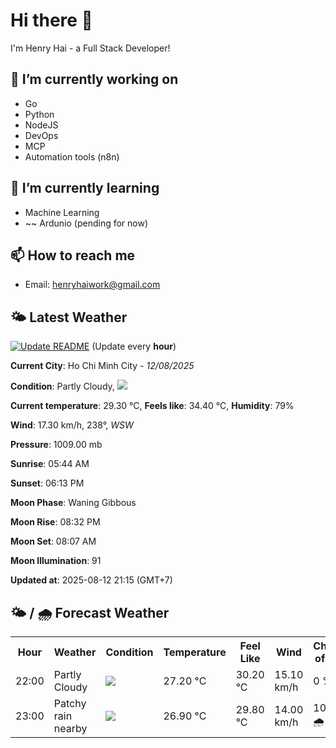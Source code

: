 # Hi there 👋

I'm Henry Hai - a Full Stack Developer!

## 🔭 I’m currently working on

- Go
- Python
- NodeJS
- DevOps
- MCP
- Automation tools (n8n)

## 🌱 I’m currently learning

- Machine Learning
- ~~ Ardunio (pending for now)

## 📫 How to reach me

- Email: <henryhaiwork@gmail.com>

## 🌤️ Latest Weather
[![Update README](https://github.com/henry0hai/henry0hai/actions/workflows/udpateReadme.yml/badge.svg)](https://github.com/henry0hai/henry0hai/actions/workflows/udpateReadme.yml)
(Update every **hour**)
<!-- CURRENT_WEATHER:START -->
**Current City**: Ho Chi Minh City - *12/08/2025*

**Condition**: Partly Cloudy, <img src="https://cdn.weatherapi.com/weather/64x64/night/116.png"/>

**Current temperature**: 29.30 °C, **Feels like**: 34.40 °C, **Humidity**: 79%

**Wind**: 17.30 km/h, 238°, *WSW*

**Pressure**: 1009.00 mb

**Sunrise**: 05:44 AM

**Sunset**: 06:13 PM

**Moon Phase**: Waning Gibbous

**Moon Rise**: 08:32 PM

**Moon Set**: 08:07 AM

**Moon Illumination**: 91

**Updated at**: 2025-08-12 21:15 (GMT+7)<!-- CURRENT_WEATHER:END -->

## 🌤️ / 🌧️ Forecast Weather
<!-- FORECAST_WEATHER:START -->
<table>
		<tr>
			<th>Hour</th>
			<th>Weather</th>
			<th>Condition</th>
			<th>Temperature</th>
			<th>Feel Like</th>
			<th>Wind</th>
			<th>Chance of Rain</th>
		</tr>
				<tr>
					<td>22:00</td>
					<td>Partly Cloudy </td>
					<td><img src='https://cdn.weatherapi.com/weather/64x64/night/116.png'/></td>
					<td>27.20 °C</td>
					<td>30.20 °C</td>
					<td>15.10 km/h</td>
					<td>0 %</td>
				</tr>
				<tr>
					<td>23:00</td>
					<td>Patchy rain nearby</td>
					<td><img src='https://cdn.weatherapi.com/weather/64x64/night/176.png'/></td>
					<td>26.90 °C</td>
					<td>29.80 °C</td>
					<td>14.00 km/h</td>
					<td>100 % 🌧️</td>
				</tr>
</table>
<!-- FORECAST_WEATHER:END -->
